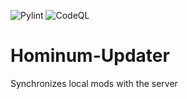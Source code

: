 ![Pylint](https://github.com/Trogiken/Hominum-Updater/actions/workflows/pylint.yml/badge.svg?branch=staging)
![CodeQL](https://github.com/Trogiken/Hominum-Updater/actions/workflows/codeql.yml/badge.svg?branch=staging)

# Hominum-Updater

Synchronizes local mods with the server
